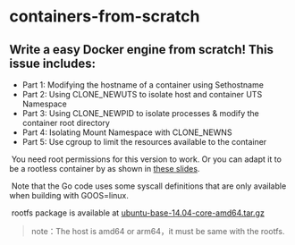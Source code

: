 # containers-from-scratch

## Write a easy Docker engine from scratch! This issue includes:

- Part 1: Modifying the hostname of a container using Sethostname
- Part 2: Using CLONE_NEWUTS to isolate host and container UTS Namespace
- Part 3: Using CLONE_NEWPID to isolate processes & modify the container root directory
- Part 4: Isolating Mount Namespace with CLONE_NEWNS
- Part 5: Use cgroup to limit the resources available to the container



​	You need root permissions for this version to work. Or you can adapt it to be a rootless container by as shown in [these slides](https://speakerdeck.com/lizrice/rootless-containers-from-scratch). 

​	Note that the Go code uses some syscall definitions that are only available when building with GOOS=linux.

​	rootfs package is available at [ubuntu-base-14.04-core-amd64.tar.gz](https://cdimage.ubuntu.com/ubuntu-base/releases/14.04/release/ubuntu-base-14.04-core-amd64.tar.gz)

> note：The host is amd64 or arm64，it must be same with the rootfs.